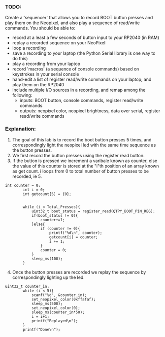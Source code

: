 ### TODO:

Create a 'sequencer' that allows you to record BOOT button presses and play them on the Neopixel, and also play a sequence of read/write commands. You should be able to:
- record at a least a few seconds of button input to your RP2040 (in RAM)
- replay a recorded sequence on your NeoPixel
- loop a recording
- save a recording to your laptop (the Python Serial library is one way to do this)
- play a recording from your laptop
- record 'macros' (a sequence of console commands) based on keystrokes in your serial console
- hand-edit a list of register read/write commands on your laptop, and play them on the RP2040
- include multiple I/O sources in a recording, and remap among the following:
    - inputs: BOOT button, console commands, register read/write commands
    - outputs: neopixel color, neopixel brightness, data over serial, register read/write commands

### Explanation:
1. The goal of this lab is to record the boot button presses 5 times, and correspondingly light the neopixel led with the same time sequence as the button presses.
2. We first record the button presses using the register read button. 
3. If the button is pressed we increment a varibale known as counter, else the value of this counter is stored at the "i"th position of an array known as get count. i loops from 0 to total number of button presses to be recorded, ie 5.
```
int counter = 0;
        int i = 0;
        int getcount[5] = {0};
        
        
        while (i < Total_Presses){
            uint32_t boot_status = register_read(QTPY_BOOT_PIN_REG);
            if(boot_status != 0){
                counter+=1;
            }else{
                if (counter != 0){
                    printf("%d\n", counter);
                    getcount[i] = counter;
                    i += 1;
                }
                counter = 0;
            }
            sleep_ms(100);
        }
```
4. Once the button presses are recorded we replay the sequence by correspondingly lighting up the led.
```
uint32_t counter_in;
        while (i < 5){
            scanf("%d", &counter_in);
            set_neopixel_color(0xffafaf);
            sleep_ms(500);
            set_neopixel_color(0);
            sleep_ms(counter_in*50);
            i = i+1;
            printf("Replayed\n");
        }
        printf("Done\n");
```
        
        
        
        
        
  
